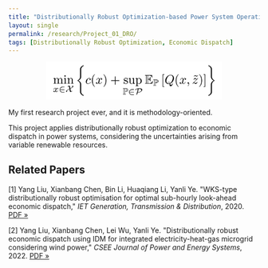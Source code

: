 ```yaml
---
title: "Distributionally Robust Optimization-based Power System Operations"
layout: single
permalink: /research/Project_01_DRO/
tags: [Distributionally Robust Optimization, Economic Dispatch]
---
```


<p align="center">
  <img src="/assets/images/Project_01_Fig01_Title.gif" alt="Alt text" width="70%">
</p>

My first research project ever, and it is methodology-oriented.
 
This project applies distributionally robust optimization to economic dispatch in power systems, considering the uncertainties arising from variable renewable resources.


## Related Papers

[1] Yang Liu, Xianbang Chen, Bin Li, Huaqiang Li, Yanli Ye. "WKS-type distributionally robust optimisation for optimal sub-hourly look-ahead economic dispatch," *IET Generation, Transmission & Distribution*, 2020. [PDF »](/assets/papers/Project_01_Paper_01.pdf)

[2] Yang Liu, Xianbang Chen, Lei Wu, Yanli Ye. "Distributionally robust economic dispatch using IDM for integrated electricity-heat-gas microgrid considering wind power," *CSEE Journal of Power and Energy Systems*, 2022. [PDF »](/assets/papers/Project_01_Paper_02.pdf)